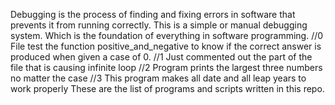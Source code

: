 Debugging is the process of finding and fixing errors in software that prevents it from running correctly.
This is a simple or manual debugging system. Which is the foundation of everything in software programming.
//0 File test the function positive_and_negative to know if the correct answer is produced when given a case of 0.
//1 Just commented out the part of the file that is causing infinite loop
//2 Program prints the largest three numbers no matter the case
//3 This program makes all date and all leap years to work properly
These are the list of programs and scripts written in this repo.

